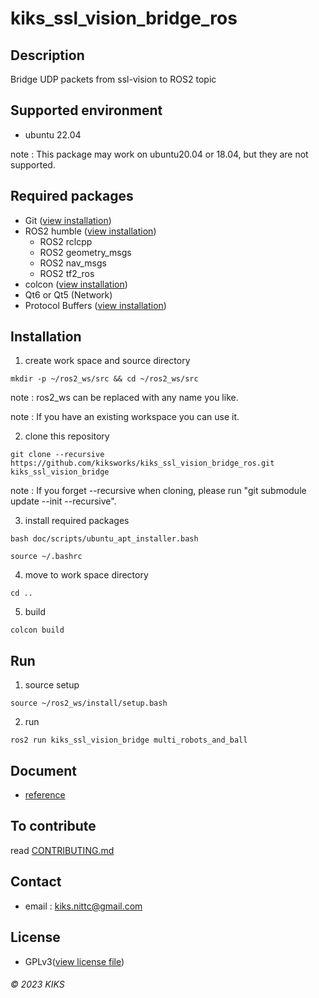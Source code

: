 # kiks_ssl_vision_bridge_ros

## Description
Bridge UDP packets from ssl-vision to ROS2 topic

## Supported environment
- ubuntu 22.04

note : This package may work on ubuntu20.04 or 18.04, but they are not supported.

## Required packages
- Git ([view installation](https://git-scm.com/book/en/v2/Getting-Started-Installing-Git))
- ROS2 humble ([view installation](https://docs.ros.org/en/humble/Installation.html))
  - ROS2 rclcpp
  - ROS2 geometry_msgs
  - ROS2 nav_msgs
  - ROS2 tf2_ros
- colcon ([view installation](https://docs.ros.org/en/humble/Tutorials/Beginner-Client-Libraries/Colcon-Tutorial.html))
- Qt6 or Qt5 (Network)
- Protocol Buffers ([view installation](https://github.com/protocolbuffers/protobuf#protobuf-compiler-installation))

## Installation
1. create work space and source directory
```
mkdir -p ~/ros2_ws/src && cd ~/ros2_ws/src
```
note : ros2_ws can be replaced with any name you like.

note : If you have an existing workspace you can use it.

2. clone this repository
```
git clone --recursive https://github.com/kiksworks/kiks_ssl_vision_bridge_ros.git kiks_ssl_vision_bridge
```
note : If you forget --recursive when cloning, please run "git submodule update --init --recursive".

3. install required packages
```
bash doc/scripts/ubuntu_apt_installer.bash
```
```
source ~/.bashrc
```

4. move to work space directory
```
cd ..
```
5. build
```
colcon build
```

## Run
1. source setup
```
source ~/ros2_ws/install/setup.bash
```
2. run
```
ros2 run kiks_ssl_vision_bridge multi_robots_and_ball
```

## Document
- [reference](doc/reference/index.md)
<!-- - [guide](doc/guide/index.md) -->

## To contribute
read [CONTRIBUTING.md](CONTRIBUTING.md)

## Contact
- email : kiks.nittc@gmail.com

## License
- GPLv3([view license file](LICENSE))

###### &copy; 2023 KIKS